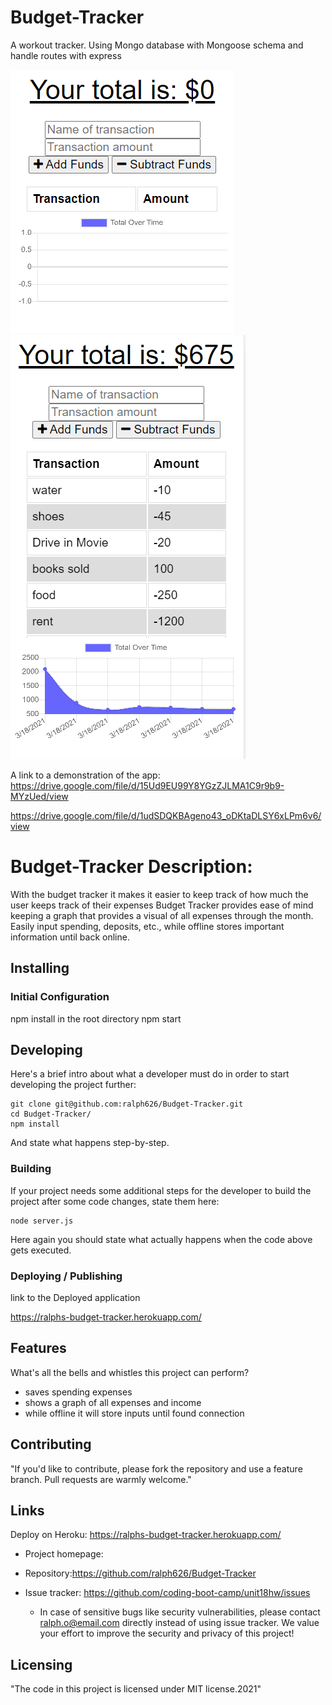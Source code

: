 # Budget-Tracker

A workout tracker. Using Mongo database with Mongoose schema and handle routes with express

![Logo of the project](https://github.com/ralph626/Budget-Tracker/blob/main/images/homepage.PNG?raw=true)
![Logo of the project](https://github.com/ralph626/Budget-Tracker/blob/main/images/afterInput.PNG?raw=true)

A link to a demonstration of the app:
https://drive.google.com/file/d/15Ud9EU99Y8YGzZJLMA1C9r9b9-MYzUed/view

https://drive.google.com/file/d/1udSDQKBAgeno43_oDKtaDLSY6xLPm6v6/view

# Budget-Tracker Description:

With the budget tracker it makes it easier to keep track of how much the user keeps track of their expenses
Budget Tracker provides ease of mind keeping a graph that provides a visual of all expenses through the month. Easily input spending, deposits, etc., while offline stores important information until back online.

## Installing

### Initial Configuration

npm install in the root directory
npm start

## Developing

Here's a brief intro about what a developer must do in order to start developing
the project further:

```shell
git clone git@github.com:ralph626/Budget-Tracker.git
cd Budget-Tracker/
npm install
```

And state what happens step-by-step.

### Building

If your project needs some additional steps for the developer to build the
project after some code changes, state them here:

```shell
node server.js
```

Here again you should state what actually happens when the code above gets
executed.

### Deploying / Publishing

link to the Deployed application

https://ralphs-budget-tracker.herokuapp.com/

## Features

What's all the bells and whistles this project can perform?

- saves spending expenses
- shows a graph of all expenses and income
- while offline it will store inputs until found connection

## Contributing

"If you'd like to contribute, please fork the repository and use a feature
branch. Pull requests are warmly welcome."

## Links

Deploy on Heroku: https://ralphs-budget-tracker.herokuapp.com/

- Project homepage:

- Repository:https://github.com/ralph626/Budget-Tracker
- Issue tracker: https://github.com/coding-boot-camp/unit18hw/issues
  - In case of sensitive bugs like security vulnerabilities, please contact
    ralph.o@email.com directly instead of using issue tracker. We value your effort
    to improve the security and privacy of this project!

## Licensing

"The code in this project is licensed under MIT license.2021"
